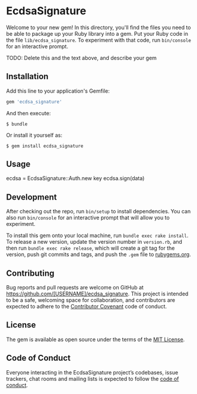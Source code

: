 # EcdsaSignature

Welcome to your new gem! In this directory, you'll find the files you need to be able to package up your Ruby library into a gem. Put your Ruby code in the file `lib/ecdsa_signature`. To experiment with that code, run `bin/console` for an interactive prompt.

TODO: Delete this and the text above, and describe your gem

## Installation

Add this line to your application's Gemfile:

```ruby
gem 'ecdsa_signature'
```

And then execute:

    $ bundle

Or install it yourself as:

    $ gem install ecdsa_signature

## Usage

  ecdsa = EcdsaSignature::Auth.new key
  ecdsa.sign(data)

## Development

After checking out the repo, run `bin/setup` to install dependencies. You can also run `bin/console` for an interactive prompt that will allow you to experiment.

To install this gem onto your local machine, run `bundle exec rake install`. To release a new version, update the version number in `version.rb`, and then run `bundle exec rake release`, which will create a git tag for the version, push git commits and tags, and push the `.gem` file to [rubygems.org](https://rubygems.org).

## Contributing

Bug reports and pull requests are welcome on GitHub at https://github.com/[USERNAME]/ecdsa_signature. This project is intended to be a safe, welcoming space for collaboration, and contributors are expected to adhere to the [Contributor Covenant](http://contributor-covenant.org) code of conduct.

## License

The gem is available as open source under the terms of the [MIT License](https://opensource.org/licenses/MIT).

## Code of Conduct

Everyone interacting in the EcdsaSignature project’s codebases, issue trackers, chat rooms and mailing lists is expected to follow the [code of conduct](https://github.com/[USERNAME]/ecdsa_signature/blob/master/CODE_OF_CONDUCT.md).
